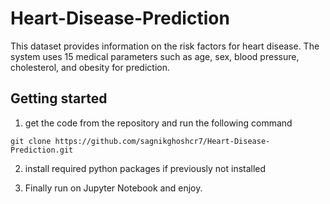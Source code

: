 # Heart-Disease-Prediction
This dataset provides information on the risk factors for heart disease.
The system uses 15 medical parameters such as age, sex, blood pressure, cholesterol, and obesity for prediction.

## Getting started

1. get the code from the repository and run the following command
```
git clone https://github.com/sagnikghoshcr7/Heart-Disease-Prediction.git
```
2. install required python packages if previously not installed

3. Finally run on Jupyter Notebook and enjoy.
